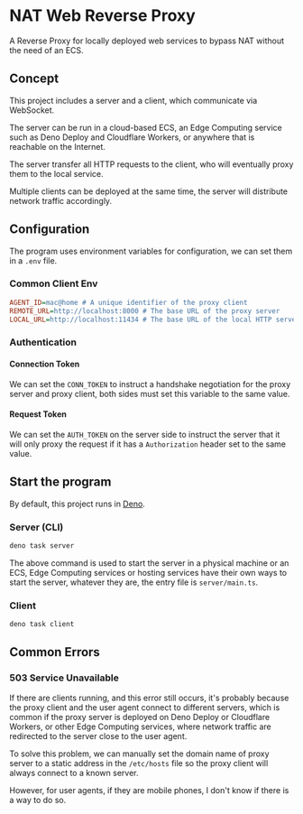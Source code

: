 # NAT Web Reverse Proxy

A Reverse Proxy for locally deployed web services to bypass NAT without the need
of an ECS.

## Concept

This project includes a server and a client, which communicate via WebSocket.

The server can be run in a cloud-based ECS, an Edge Computing service such as
Deno Deploy and Cloudflare Workers, or anywhere that is reachable on the
Internet.

The server transfer all HTTP requests to the client, who will eventually proxy
them to the local service.

Multiple clients can be deployed at the same time, the server will distribute
network traffic accordingly.

## Configuration

The program uses environment variables for configuration, we can set them in a
`.env` file.

### Common Client Env

```ini
AGENT_ID=mac@home # A unique identifier of the proxy client
REMOTE_URL=http://localhost:8000 # The base URL of the proxy server
LOCAL_URL=http://localhost:11434 # The base URL of the local HTTP server
```

### Authentication

#### Connection Token

We can set the `CONN_TOKEN` to instruct a handshake negotiation for the proxy
server and proxy client, both sides must set this variable to the same value.

#### Request Token

We can set the `AUTH_TOKEN` on the server side to instruct the server that it
will only proxy the request if it has a `Authorization` header set to the same
value.

## Start the program

By default, this project runs in [Deno](https://deno.lang).

### Server (CLI)

```sh
deno task server
```

The above command is used to start the server in a physical machine or an ECS,
Edge Computing services or hosting services have their own ways to start the
server, whatever they are, the entry file is `server/main.ts`.

### Client

```sh
deno task client
```

## Common Errors

### 503 Service Unavailable

If there are clients running, and this error still occurs, it's probably because
the proxy client and the user agent connect to different servers, which is
common if the proxy server is deployed on Deno Deploy or Cloudflare Workers, or
other Edge Computing services, where network traffic are redirected to the
server close to the user agent.

To solve this problem, we can manually set the domain name of proxy server to a
static address in the `/etc/hosts` file so the proxy client will always connect
to a known server.

However, for user agents, if they are mobile phones, I don't know if there is a
way to do so.

